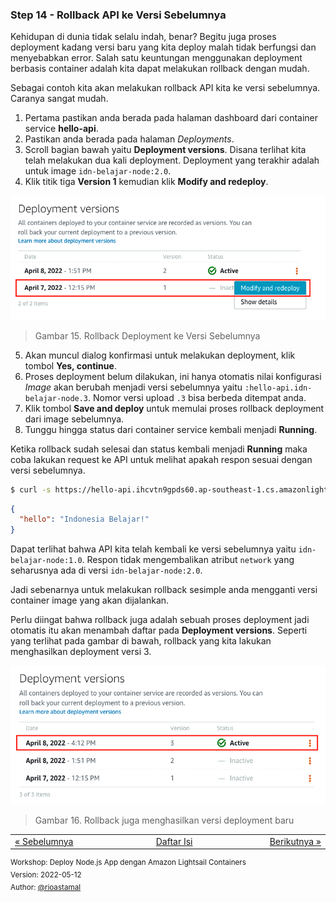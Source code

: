 
### <a name="step-14"></a>Step 14 - Rollback API ke Versi Sebelumnya

Kehidupan di dunia tidak selalu indah, benar? Begitu juga proses deployment kadang versi baru yang kita deploy malah tidak berfungsi dan menyebabkan error. Salah satu keuntungan menggunakan deployment berbasis container adalah kita dapat melakukan rollback dengan mudah.

Sebagai contoh kita akan melakukan rollback API kita ke versi sebelumnya. Caranya sangat mudah.

1. Pertama pastikan anda berada pada halaman dashboard dari container service **hello-api**.
2. Pastikan anda berada pada halaman _Deployments_.
3. Scroll bagian bawah yaitu **Deployment versions**. Disana terlihat kita telah melakukan dua kali deployment. Deployment yang terakhir adalah untuk image `idn-belajar-node:2.0`.
4. Klik titik tiga **Version 1** kemudian klik **Modify and redeploy**.

[![Lightsail Rollback Deployment](https://raw.githubusercontent.com/rioastamal-examples/assets/main/workshop-amazon-lightsail-containers/lab-deploy-nodejs-app/images/lightsail-hello-api-rollback-deployment.png)](https://raw.githubusercontent.com/rioastamal-examples/assets/main/workshop-amazon-lightsail-containers/lab-deploy-nodejs-app/images/lightsail-hello-api-rollback-deployment.png)

> Gambar 15. Rollback Deployment ke Versi Sebelumnya

5. Akan muncul dialog konfirmasi untuk melakukan deployment, klik tombol **Yes, continue**.
6. Proses deployment belum dilakukan, ini hanya otomatis nilai konfigurasi _Image_ akan berubah menjadi versi sebelumnya yaitu `:hello-api.idn-belajar-node.3`. Nomor versi upload `.3` bisa berbeda ditempat anda.
7. Klik tombol **Save and deploy** untuk memulai proses rollback deployment dari image sebelumnya.
8. Tunggu hingga status dari container service kembali menjadi **Running**.

Ketika rollback sudah selesai dan status kembali menjadi **Running** maka coba lakukan request ke API untuk melihat apakah respon sesuai dengan versi sebelumnya.

```sh
$ curl -s https://hello-api.ihcvtn9gpds60.ap-southeast-1.cs.amazonlightsail.com/
```

```json
{ 
  "hello": "Indonesia Belajar!"
}
```

Dapat terlihat bahwa API kita telah kembali ke versi sebelumnya yaitu `idn-belajar-node:1.0`. Respon tidak mengembalikan atribut `network` yang seharusnya ada di versi `idn-belajar-node:2.0`.

Jadi sebenarnya untuk melakukan rollback sesimple anda mengganti versi container image yang akan dijalankan.

Perlu diingat bahwa rollback juga adalah sebuah proses deployment jadi otomatis itu akan menambah daftar pada **Deployment versions**. Seperti yang terlihat pada gambar di bawah, rollback yang kita lakukan menghasilkan deployment versi 3.

[![Lightsail Deployment Versions](https://raw.githubusercontent.com/rioastamal-examples/assets/main/workshop-amazon-lightsail-containers/lab-deploy-nodejs-app/images/lightsail-hello-api-deployment-versions.png)](https://raw.githubusercontent.com/rioastamal-examples/assets/main/workshop-amazon-lightsail-containers/lab-deploy-nodejs-app/images/lightsail-hello-api-deployment-versions.png)

> Gambar 16. Rollback juga menghasilkan versi deployment baru


<table border="0" style="width: 100%; display: table;"><tr><td><a href="STEP-13.md">&laquo; Sebelumnya</td><td align="center"><a href="README.md">Daftar Isi</a></td><td align="right"><a href="STEP-15.md">Berikutnya &raquo;</a></td></tr></table>

<sup>Workshop: Deploy Node.js App dengan Amazon Lightsail Containers  
Version: 2022-05-12  
Author: [@rioastamal](https://github.com/rioastamal)</sup>
